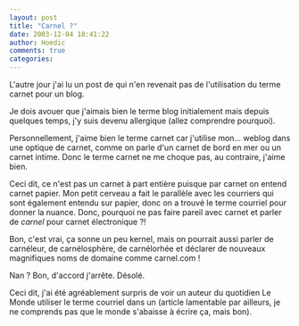 ```yaml
---
layout: post
title: "Carnel ?"
date: 2003-12-04 18:41:22
author: Hoedic
comments: true
categories: 
---
```



L'autre jour j'ai lu un post de  qui n'en revenait pas de l'utilisation du terme carnet pour un blog.

Je dois avouer que j'aimais bien le terme blog initialement mais depuis quelques temps, j'y suis devenu allergique (allez comprendre pourquoi).

Personnellement, j'aime bien le terme carnet car j'utilise mon... weblog dans une optique de carnet, comme on parle d'un carnet de bord en mer ou un carnet intime. Donc le terme carnet ne me choque pas, au contraire, j'aime bien.

Ceci dit, ce n'est pas un carnet à part entière puisque par carnet on entend carnet papier. Mon petit cerveau a fait le parallèle avec les courriers qui sont également entendu sur papier, donc on a trouvé le terme courriel pour donner la nuance. Donc, pourquoi ne pas faire pareil avec carnet et parler de *carnel* pour carnet électronique ?! 

Bon, c'est vrai, ça sonne un peu kernel, mais on pourrait aussi parler de carnéleur, de carnélosphère, de carnélorhée et déclarer de nouveaux magnifiques noms de domaine comme carnel.com !

Nan ? Bon, d'accord j'arrête. Désolé.

Ceci dit, j'ai été agréablement surpris de voir un auteur du quotidien Le Monde utiliser le terme courriel dans un  (article lamentable par ailleurs, je ne comprends pas que le monde s'abaisse à écrire ça, mais bon).